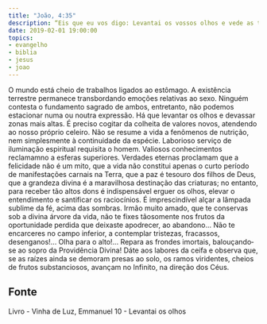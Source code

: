 ```yaml
---
title: "João, 4:35"
description: “Eis que eu vos digo: Levantai os vossos olhos e vede as terras, que já estão brancas para a ceifa.” Jesus (João, 4:35)
date: 2019-02-01 19:00:00
topics: 
- evangelho
- biblia
- jesus
- joao
---
```



O mundo está cheio de trabalhos ligados ao estômago.
A existência terrestre permanece transbordando emoções relativas ao sexo.
Ninguém contesta o fundamento sagrado de ambos, entretanto, não
podemos estacionar numa ou noutra expressão.
Há que levantar os olhos e devassar zonas mais altas. É preciso cogitar da
colheita de valores novos, atendendo ao nosso próprio celeiro.
Não se resume a vida a fenômenos de nutrição, nem simplesmente à
continuidade da espécie.
Laborioso serviço de iluminação espiritual requisita o homem.
Valiosos conhecimentos reclamam­no a esferas superiores.
Verdades eternas proclamam que a felicidade não é um mito, que a vida
não constitui apenas o curto período de manifestações carnais na Terra, que a paz é
tesouro dos filhos de Deus, que a grandeza divina é a maravilhosa destinação das
criaturas; no entanto, para receber tão altos dons é indispensável erguer os olhos,
elevar o entendimento e santificar os raciocínios.
É imprescindível alçar a lâmpada sublime da fé, acima das sombras.
Irmão muito amado, que te conservas sob a divina árvore da vida, não te
fixes tão­somente nos frutos da oportunidade perdida que deixaste apodrecer, ao
abandono... Não te encarceres no campo inferior, a contemplar tristezas, fracassos,
desenganos!... Olha para o alto!... Repara as frondes imortais, balouçando­se ao
sopro da Providência Divina! Dá­te aos labores da ceifa e observa que, se as raízes
ainda se demoram presas ao solo, os ramos viridentes, cheios de frutos
substanciosos, avançam no Infinito, na direção dos Céus.




## Fonte
Livro - Vinha de Luz, Emmanuel
10 - Levantai os olhos
